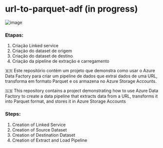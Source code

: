 # url-to-parquet-adf (in progress)

![image](https://github.com/user-attachments/assets/a22646a3-d8b2-4fe8-94b2-44cebb6f537a)

### Etapas:
1. Criação Linked service
2. Criação do dataset de origem
3. Criação do dataset de destino
4. Criação da pipeline de extração e carregamento


🇧🇷 Este repositório contém um projeto que demonstra como usar o Azure Data Factory para criar um pipeline de dados que extrai dados de uma URL, transforma em formato Parquet e os armazena no Azure Storage Accounts.

🇬🇧 This repository contains a project demonstrating how to use Azure Data Factory to create a data pipeline that extracts data from a URL, transforms it into Parquet format, and stores it in Azure Storage Accounts

### Steps:
1. Creation of Linked Service
2. Creation of Source Dataset
3. Creation of Destination Dataset
4. Creation of Extract and Load Pipeline

